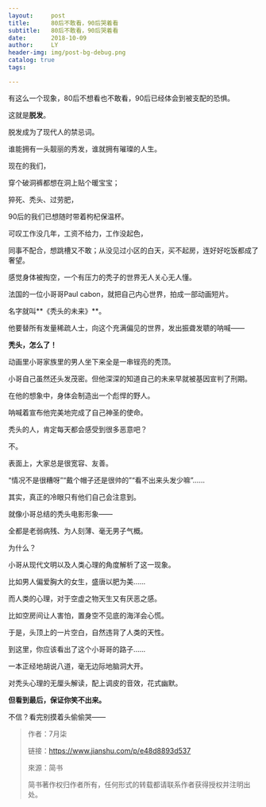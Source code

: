 ```yaml
---
layout:     post
title:      80后不敢看，90后哭着看
subtitle:   80后不敢看，90后哭着看
date:       2018-10-09
author:     LY
header-img: img/post-bg-debug.png
catalog: true
tags:

---
```


有这么一个现象，80后不想看也不敢看，90后已经体会到被支配的恐惧。

这就是**脱发**。

脱发成为了现代人的禁忌词。

谁能拥有一头靓丽的秀发，谁就拥有璀璨的人生。

现在的我们，

穿个破洞裤都想在洞上贴个暖宝宝；

猝死、秃头、过劳肥，

90后的我们已想随时带着枸杞保温杯。

可叹工作没几年，工资不给力，工作没起色，

同事不配合，想跳槽又不敢；从没见过小区的白天，买不起房，连好好吃饭都成了奢望。

感觉身体被掏空，一个有压力的秃子的世界无人关心无人懂。

法国的一位小哥哥Paul cabon，就把自己内心世界，拍成一部动画短片。

名字就叫**《秃头的未来》**。

他要替所有发量稀疏人士，向这个充满偏见的世界，发出振聋发聩的呐喊——

**秃头，怎么了！**

动画里小哥家族里的男人坐下来全是一串锃亮的秃顶。

小哥自己虽然还头发茂密。但他深深的知道自己的未来早就被基因宣判了刑期。

在他的想象中，身体会制造出一个彪悍的野人。

呐喊着宣布他完美地完成了自己神圣的使命。

秃头的人，肯定每天都会感受到很多恶意吧？

不。

表面上，大家总是很宽容、友善。

“情况不是很糟呀”“戴个帽子还是很帅的”“看不出来头发少嘛”……

其实，真正的冷眼只有他们自己会注意到。

就像小哥总结的秃头电影形象——

全都是老弱病残、为人刻薄、毫无男子气概。

为什么？

小哥从现代文明以及人类心理的角度解析了这一现象。

比如男人偏爱胸大的女生，盛唐以肥为美……

而人类的心理，对于空虚之物天生又有厌恶之感。

比如空房间让人害怕，置身空不见底的海洋会心慌。

于是，头顶上的一片空白，自然违背了人类的天性。

到这里，你应该看出了这个小哥哥的路子……

一本正经地胡说八道，毫无边际地脑洞大开。

对秃头心理的无厘头解读，配上调皮的音效，花式幽默。

**但看到最后，保证你笑不出来。**

不信？看完别摸着头偷偷哭——

> 作者：7月柒
>
> 链接：https://www.jianshu.com/p/e48d8893d537
>
> 來源：简书
>
> 简书著作权归作者所有，任何形式的转载都请联系作者获得授权并注明出处。